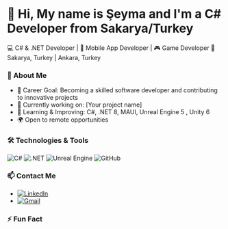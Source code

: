 # 👋 Hi, My name is Şeyma and I'm a C# Developer from Sakarya/Turkey

💻 C# & .NET Developer | 📱 Mobile App Developer | 🎮 Game Developer
📍 Sakarya, Turkey | Ankara, Turkey

### 🚀 About Me
- 🎯 Career Goal: Becoming a skilled software developer and contributing to innovative projects  
- 🔭 Currently working on: [Your project name]  
- 🌱 Learning & Improving: C#, .NET 8, MAUI, Unreal Engine 5 , Unity 6
- 🌍 Open to remote opportunities
  
### 🛠 Technologies & Tools
![C#](https://img.shields.io/badge/-C%23-239120?style=flat&logo=c-sharp&logoColor=white)
![.NET](https://img.shields.io/badge/-.NET-512BD4?style=flat&logo=dotnet&logoColor=white)
![Unreal Engine](https://img.shields.io/badge/-Unreal%20Engine-0E1128?style=flat&logo=unrealengine)
![GitHub](https://img.shields.io/badge/-GitHub-181717?style=flat&logo=github)

### 📫 Contact Me
- [![LinkedIn](https://img.shields.io/badge/LinkedIn-0077B5?style=for-the-badge&logo=linkedin&logoColor=white)](https://www.linkedin.com/in/seyma-kotil/)
- [![Gmail](https://img.shields.io/badge/Gmail-D14836?style=for-the-badge&logo=gmail&logoColor=white)](mailto:seymakotl@gmail.com)

### ⚡ Fun Fact

